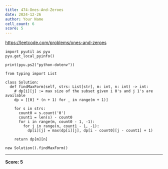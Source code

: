 ```yaml
---
title: 474-Ones-And-Zeroes
date: 2024-12-26
author: Your Name
cell_count: 6
score: 5
---
```


https://leetcode.com/problems/ones-and-zeroes


```
import pyutil as pyu
pyu.get_local_pyinfo()
```


```
print(pyu.ps2("python-dotenv"))
```


```
from typing import List
```


```
class Solution:
  def findMaxForm(self, strs: List[str], m: int, n: int) -> int:
    # dp[i][j] := max size of the subset given i 0's and j 1's are available
    dp = [[0] * (n + 1) for _ in range(m + 1)]

    for s in strs:
      count0 = s.count('0')
      count1 = len(s) - count0
      for i in range(m, count0 - 1, -1):
        for j in range(n, count1 - 1, -1):
          dp[i][j] = max(dp[i][j], dp[i - count0][j - count1] + 1)

    return dp[m][n]
```


```
new Solution().findMaxForm()
```


---
**Score: 5**